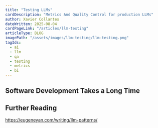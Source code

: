 ```yaml
---
title: "Testing LLMs"
cardDescription: "Metrics And Quality Control for production LLMs"
author: Xavier Collantes
dateWritten: 2025-08-04
cardPageLink: "/articles/llm-testing"
articleType: BLOG
imagePath: "/assets/images/llm-testing/llm-testing.png"
tagIds:
  - ai
  - llm
  - qa
  - testing
  - metrics
  - bi
---
```


## Software Development Takes a Long Time

## Further Reading

https://eugeneyan.com/writing/llm-patterns/
